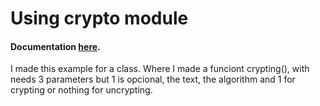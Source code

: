 <h1>Using crypto module</h1>
<h4>Documentation <a href="http://nodejs.org/api/crypto.html">here</a>.</h4>
<p>I made this example for a class. Where I made a funciont crypting(), with needs 3 parameters  but 1 is opcional, the text, the algorithm and 1 for crypting or nothing for uncrypting.</p>